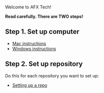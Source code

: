 Welcome to AFX Tech!

**Read carefully. There are TWO steps!**


## Step 1. Set up computer

- [Mac instructions](SetupOnMac.md)
- [Windows instructions](SetupUsingVM.md)


## Step 2. Set up repository

Do this for each repository you want to set up:

- [Setting up a repo](SetupPerRepo.md)
